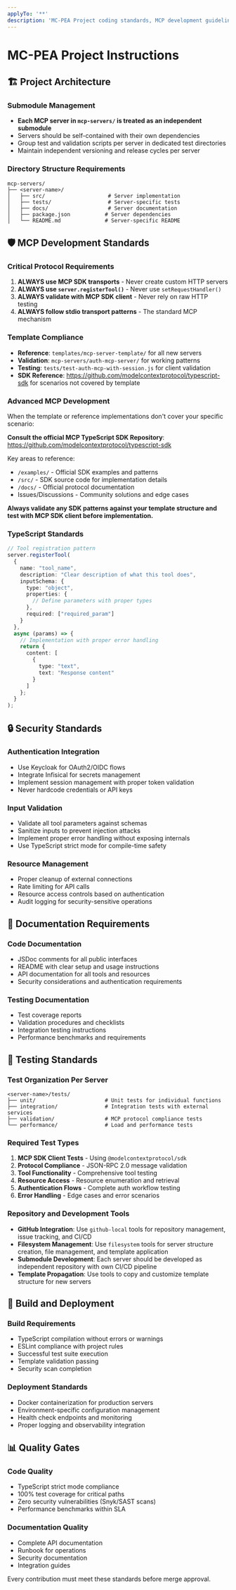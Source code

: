 ```yaml
---
applyTo: '**'
description: 'MC-PEA Project coding standards, MCP development guidelines, and architectural requirements'
---
```


# MC-PEA Project Instructions

## 🏗️ Project Architecture

### Submodule Management
- **Each MCP server in `mcp-servers/` is treated as an independent submodule**
- Servers should be self-contained with their own dependencies
- Group test and validation scripts per server in dedicated test directories
- Maintain independent versioning and release cycles per server

### Directory Structure Requirements
```
mcp-servers/
├── <server-name>/
│   ├── src/                    # Server implementation
│   ├── tests/                  # Server-specific tests
│   ├── docs/                   # Server documentation
│   ├── package.json           # Server dependencies
│   └── README.md              # Server-specific README
```

## 🛡️ MCP Development Standards

### Critical Protocol Requirements
1. **ALWAYS use MCP SDK transports** - Never create custom HTTP servers
2. **ALWAYS use `server.registerTool()`** - Never use `setRequestHandler()`
3. **ALWAYS validate with MCP SDK client** - Never rely on raw HTTP testing
4. **ALWAYS follow stdio transport patterns** - The standard MCP mechanism

### Template Compliance
- **Reference**: `templates/mcp-server-template/` for all new servers
- **Validation**: `mcp-servers/auth-mcp-server/` for working patterns
- **Testing**: `tests/test-auth-mcp-with-session.js` for client validation
- **SDK Reference**: https://github.com/modelcontextprotocol/typescript-sdk for scenarios not covered by template

### Advanced MCP Development
When the template or reference implementations don't cover your specific scenario:

**Consult the official MCP TypeScript SDK Repository**: https://github.com/modelcontextprotocol/typescript-sdk

Key areas to reference:
- `/examples/` - Official SDK examples and patterns
- `/src/` - SDK source code for implementation details  
- `/docs/` - Official protocol documentation
- Issues/Discussions - Community solutions and edge cases

**Always validate any SDK patterns against your template structure and test with MCP SDK client before implementation.**

### TypeScript Standards
```typescript
// Tool registration pattern
server.registerTool(
  {
    name: "tool_name",
    description: "Clear description of what this tool does",
    inputSchema: {
      type: "object",
      properties: {
        // Define parameters with proper types
      },
      required: ["required_param"]
    }
  },
  async (params) => {
    // Implementation with proper error handling
    return {
      content: [
        {
          type: "text",
          text: "Response content"
        }
      ]
    };
  }
);
```

## 🔒 Security Standards

### Authentication Integration
- Use Keycloak for OAuth2/OIDC flows
- Integrate Infisical for secrets management  
- Implement session management with proper token validation
- Never hardcode credentials or API keys

### Input Validation
- Validate all tool parameters against schemas
- Sanitize inputs to prevent injection attacks
- Implement proper error handling without exposing internals
- Use TypeScript strict mode for compile-time safety

### Resource Management
- Proper cleanup of external connections
- Rate limiting for API calls
- Resource access controls based on authentication
- Audit logging for security-sensitive operations

## 📝 Documentation Requirements

### Code Documentation
- JSDoc comments for all public interfaces
- README with clear setup and usage instructions
- API documentation for all tools and resources
- Security considerations and authentication requirements

### Testing Documentation
- Test coverage reports
- Validation procedures and checklists
- Integration testing instructions
- Performance benchmarks and requirements

## 🧪 Testing Standards

### Test Organization Per Server
```
<server-name>/tests/
├── unit/                      # Unit tests for individual functions
├── integration/               # Integration tests with external services
├── validation/                # MCP protocol compliance tests
└── performance/               # Load and performance tests
```

### Required Test Types
1. **MCP SDK Client Tests** - Using `@modelcontextprotocol/sdk`
2. **Protocol Compliance** - JSON-RPC 2.0 message validation
3. **Tool Functionality** - Comprehensive tool testing
4. **Resource Access** - Resource enumeration and retrieval
5. **Authentication Flows** - Complete auth workflow testing
6. **Error Handling** - Edge cases and error scenarios

### Repository and Development Tools
- **GitHub Integration**: Use `github-local` tools for repository management, issue tracking, and CI/CD
- **Filesystem Management**: Use `filesystem` tools for server structure creation, file management, and template application
- **Submodule Development**: Each server should be developed as independent repository with own CI/CD pipeline
- **Template Propagation**: Use tools to copy and customize template structure for new servers

## 🚀 Build and Deployment

### Build Requirements
- TypeScript compilation without errors or warnings
- ESLint compliance with project rules
- Successful test suite execution
- Template validation passing
- Security scan completion

### Deployment Standards
- Docker containerization for production servers
- Environment-specific configuration management
- Health check endpoints and monitoring
- Proper logging and observability integration

## 📊 Quality Gates

### Code Quality
- TypeScript strict mode compliance
- 100% test coverage for critical paths
- Zero security vulnerabilities (Snyk/SAST scans)
- Performance benchmarks within SLA

### Documentation Quality
- Complete API documentation
- Runbook for operations
- Security documentation
- Integration guides

Every contribution must meet these standards before merge approval.